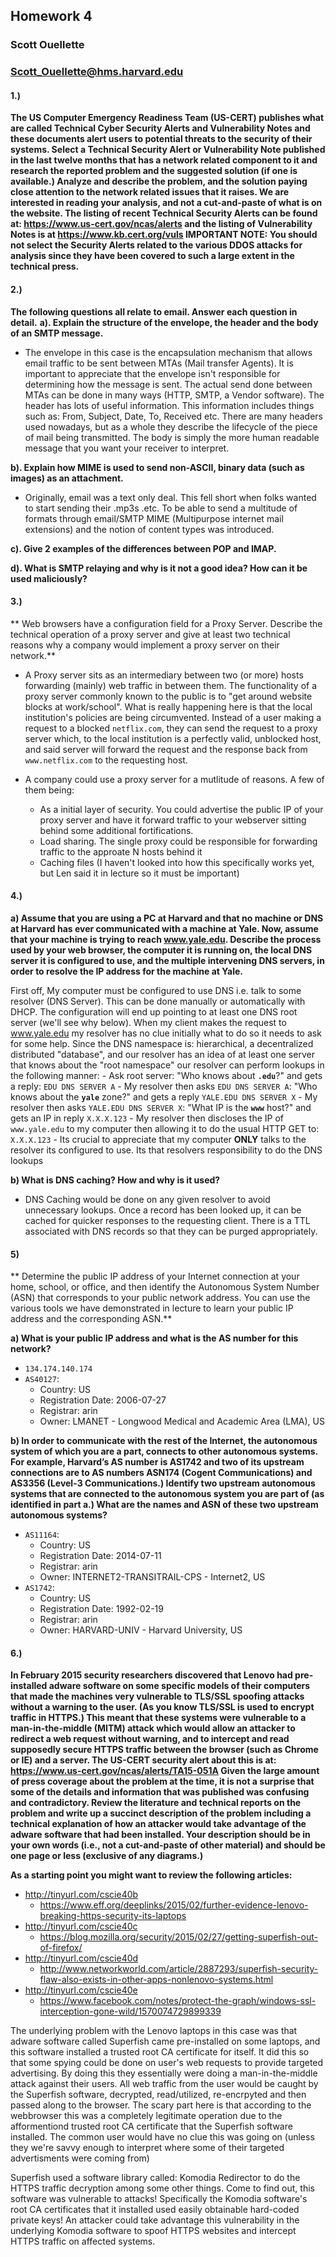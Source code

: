 ## Homework 4
### Scott Ouellette 
### Scott_Ouellette@hms.harvard.edu

#### 1.) 
**The US Computer Emergency Readiness Team (US-CERT) publishes what are called
Technical Cyber Security Alerts and Vulnerability Notes and these documents alert users to potential
threats to the security of their systems. Select a Technical Security Alert or Vulnerability Note published
in the last twelve months that has a network related component to it and research the reported problem
and the suggested solution (if one is available.) Analyze and describe the problem, and the solution
paying close attention to the network related issues that it raises. We are interested in reading your
analysis, and not a cut-and-paste of what is on the website. The listing of recent Technical Security Alerts
can be found at: https://www.us-cert.gov/ncas/alerts and the listing of Vulnerability Notes is at
https://www.kb.cert.org/vuls
IMPORTANT NOTE: You should not select the Security Alerts related to the various DDOS
attacks for analysis since they have been covered to such a large extent in the technical press.**

#### 2.) 
**The following questions all relate to email. Answer each question in detail.**
**a). Explain the structure of the envelope, the header and the body of an SMTP message.**
- The envelope in this case is the encapsulation mechanism that allows email traffic to be sent between MTAs (Mail transfer Agents). It is important to appreciate that the envelope isn't responsible for determining how the message is sent. The actual send done between MTAs can be done in many ways (HTTP, SMTP, a Vendor software). The header has lots of useful information. This information includes things such as: From, Subject, Date, To, Received etc. There are many headers used nowadays, but as a whole they describe the lifecycle of the piece of mail being transmitted. The body is simply the more human readable message that you want your receiver to interpret. 

**b). Explain how MIME is used to send non-ASCII, binary data (such as images) as an attachment.**
- Originally, email was a text only deal. This fell short when folks wanted to start sending their .mp3s .etc. To be able to send a multitude of formats through email/SMTP MIME (Multipurpose internet mail extensions) and the notion of content types was introduced.

**c). Give 2 examples of the differences between POP and IMAP.**

**d). What is SMTP relaying and why is it not a good idea? How can it be used maliciously?**

#### 3.)
** Web browsers have a configuration field for a Proxy Server. Describe the technical
operation of a proxy server and give at least two technical reasons why a company would implement a
proxy server on their network.**

- A Proxy server sits as an intermediary between two (or more) hosts forwarding (mainly) web traffic in between them. The functionality of a proxy server commonly known to the public is to "get around website blocks at work/school". What is really happening here is that the local institution's policies are being circumvented. Instead of a user making a request to a blocked `netflix.com`, they can send the request to a proxy server which, to the local institution is a perfectly valid, unblocked host, and said server will forward the request and the response back from `www.netflix.com` to the requesting host.

- A company could use a proxy server for a mutlitude of reasons. A few of them being:
	- As a initial layer of security. You could advertise the public IP of your proxy server and have it forward traffic to your webserver sitting behind some additional fortifications.
	- Load sharing. The single proxy could be responsible for forwarding traffic to the approate N hosts behind it
	- Caching files (I haven't looked into how this specifically works yet, but Len said it in lecture so it must be important)

#### 4.)
**a) Assume that you are using a PC at Harvard and that no machine or DNS at Harvard
has ever communicated with a machine at Yale. Now, assume that your machine is trying to reach
www.yale.edu. Describe the process used by your web browser, the computer it is running on, the local
DNS server it is configured to use, and the multiple intervening DNS servers, in order to resolve the IP
address for the machine at Yale.**

First off, My computer must be configured to use DNS i.e. talk to some resolver (DNS Server). This can be done manually or automatically with DHCP. The configuration will end up pointing to at least one DNS root server (we'll see why below). When my client makes the request to www.yale.edu my resolver has no clue initially what to do so it needs to ask for some help. Since the DNS namespace is: hierarchical, a decentralized distributed "database", and our resolver has an idea of at least one server that knows about the "root namespace" our resolver can perform lookups in the following manner:
	- Ask root server: "Who knows about **`.edu`**?" and gets a reply: `EDU DNS SERVER A`
	- My resolver then asks `EDU DNS SERVER A`: "Who knows about the **`yale`** zone?" and gets a reply `YALE.EDU DNS SERVER X`
	- My resolver then asks `YALE.EDU DNS SERVER X`: "What IP is the **`www`** host?" and gets an IP in reply `X.X.X.123`
	- My resolver then discloses the IP of `www.yale.edu` to my computer then allowing it to do the usual HTTP GET to: `X.X.X.123`
	- Its crucial to appreciate that my computer **ONLY** talks to the resolver its configured to use. Its that resolvers responsibility to do the DNS lookups

**b) What is DNS caching? How and why is it used?**
- DNS Caching would be done on any given resolver to avoid unnecessary lookups. Once a record has been looked up, it can be cached for quicker responses to the requesting client. There is a TTL associated with DNS records so that they can be purged appropriately. 

#### 5) 
** Determine the public IP address of your Internet connection at your home, school, or
office, and then identify the Autonomous System Number (ASN) that corresponds to your public network
address. You can use the various tools we have demonstrated in lecture to learn your public IP address
and the corresponding ASN.**

**a) What is your public IP address and what is the AS number for this network?**
- `134.174.140.174`
- `AS40127`:
	- Country: US
	- Registration Date: 2006-07-27
	- Registrar: arin
	- Owner: LMANET - Longwood Medical and Academic Area (LMA), US

**b) In order to communicate with the rest of the Internet, the autonomous system of which you are a part,
connects to other autonomous systems. For example, Harvard’s AS number is AS1742 and two of its
upstream connections are to AS numbers ASN174 (Cogent Communications) and AS3356 (Level-3
Communications.)
Identify two upstream autonomous systems that are connected to the autonomous system you are
part of (as identified in part a.) What are the names and ASN of these two upstream autonomous
systems?**

- `AS11164`:
	- Country: US
	- Registration Date: 2014-07-11
	- Registrar: arin
	- Owner: INTERNET2-TRANSITRAIL-CPS - Internet2, US
- `AS1742`:
	- Country: US
	- Registration Date: 1992-02-19
	- Registrar: arin
	- Owner: HARVARD-UNIV - Harvard University, US

#### 6.) 
**In February 2015 security researchers discovered that Lenovo had pre-installed adware
software on some specific models of their computers that made the machines very vulnerable to TLS/SSL
spoofing attacks without a warning to the user. (As you know TLS/SSL is used to encrypt traffic in
HTTPS.) This meant that these systems were vulnerable to a man-in-the-middle (MITM) attack which
would allow an attacker to redirect a web request without warning, and to intercept and read supposedly
secure HTTPS traffic between the browser (such as Chrome or IE) and a server.
The US-CERT security alert about this is at:
https://www.us-cert.gov/ncas/alerts/TA15-051A
Given the large amount of press coverage about the problem at the time, it is not a surprise that some of
the details and information that was published was confusing and contradictory. Review the literature and
technical reports on the problem and write up a succinct description of the problem including a technical
explanation of how an attacker would take advantage of the adware software that had been installed.
Your description should be in your own words (i.e., not a cut-and-paste of other material) and should be
one page or less (exclusive of any diagrams.)**

**As a starting point you might want to review the following articles:**
- http://tinyurl.com/cscie40b
	- https://www.eff.org/deeplinks/2015/02/further-evidence-lenovo-breaking-https-security-its-laptops
- http://tinyurl.com/cscie40c
	- https://blog.mozilla.org/security/2015/02/27/getting-superfish-out-of-firefox/
- http://tinyurl.com/cscie40d
	- http://www.networkworld.com/article/2887293/superfish-security-flaw-also-exists-in-other-apps-nonlenovo-systems.html
- http://tinyurl.com/cscie40e
	- https://www.facebook.com/notes/protect-the-graph/windows-ssl-interception-gone-wild/1570074729899339

The underlying problem with the Lenovo laptops in this case was that adware software called Superfish came pre-installed on some laptops, and this software installed a trusted root CA certificate for itself. It did this so that some spying could be done on user's web requests to provide targeted advertising. By doing this they essentially were doing a man-in-the-middle attack against their users. All web traffic from the user would be caught by the Superfish software, decrypted, read/utilized, re-encrpyted and then passed along to the browser. The scary part here is that according to the webbrowser this was a completely legitimate operation due to the afformentiond trusted root CA certificate that the Superfish software installed. The common user would have no clue this was going on (unless they we're savvy enough to interpret where some of their targeted advertisments were coming from)

Superfish used a software library called: Komodia Redirector to do the HTTPS traffic decryption among some other things. Come to find out, this software was vulnerable to attacks! Specifically the Komodia software's root CA certificates that it installed used easily obtainable hard-coded private keys! An attacker could take advantage this vulnerability in the underlying Komodia software to spoof HTTPS websites and intercept HTTPS traffic on affected systems.

